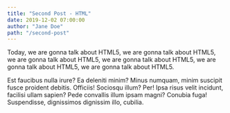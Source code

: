 ```yaml
---
title: "Second Post - HTML"
date: 2019-12-02 07:00:00
author: "Jane Doe"
path: "/second-post"
---
```


Today, we are gonna talk about HTML5, we are gonna talk about HTML5, we are gonna talk about HTML5, we are gonna talk about HTML5, we are gonna talk about HTML5, we are gonna talk about HTML5.

Est faucibus nulla irure? Ea deleniti minim? Minus numquam, minim suscipit fusce proident debitis. Officiis! Sociosqu illum? Per! Ipsa risus velit incidunt, facilisi ullam sapien? Pede convallis illum ipsam magni? Conubia fuga! Suspendisse, dignissimos dignissim illo, cubilia.
